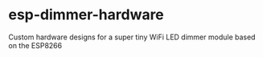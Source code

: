 # esp-dimmer-hardware
Custom hardware designs for a super tiny WiFi LED dimmer module based on the ESP8266
